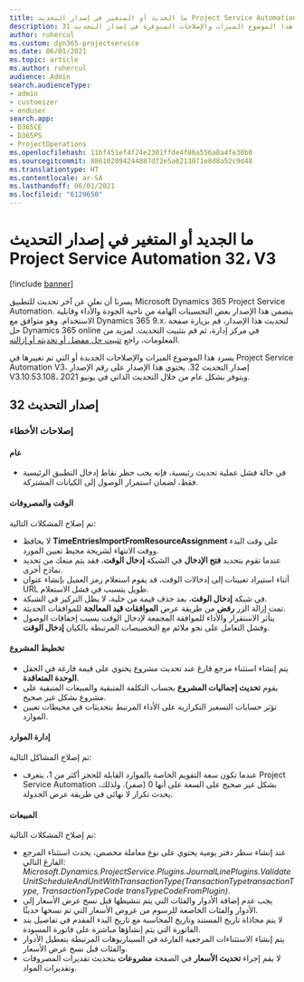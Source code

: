 ```yaml
---
title: ما الجديد أو المتغير في إصدار التحديث Project Service Automation 32، V3
description: يسرد هذا الموضوع الميزات والإصلاحات المتوفرة في إصدار التحديث 31 Project Service Automation، V3.
author: ruhercul
ms.custom: dyn365-projectservice
ms.date: 06/01/2021
ms.topic: article
ms.author: ruhercul
audience: Admin
search.audienceType:
- admin
- customizer
- enduser
search.app:
- D365CE
- D365PS
- ProjectOperations
ms.openlocfilehash: 11bf451ef4f24e2301ffde4f86a556a8a4fe30b0
ms.sourcegitcommit: 886102894244887d72e5a6213071e8d8a52c9d48
ms.translationtype: HT
ms.contentlocale: ar-SA
ms.lasthandoff: 06/01/2021
ms.locfileid: "6129650"
---
```

# <a name="whats-new-or-changed-in-project-service-automation-update-release-32-v3"></a>ما الجديد أو المتغير في إصدار التحديث Project Service Automation 32، V3

[!include [banner](../includes/psa-now-project-operations.md)]

يسرنا أن نعلن عن آخر تحديث للتطبيق Microsoft Dynamics 365 Project Service Automation. يتضمن هذا الإصدار بعض التحسينات الهامة من ناحية الجودة والأداء وقابلية الاستخدام. وهو متوافق مع Dynamics 365 9.x. لتحديث هذا الإصدار، قم بزيارة صفحة حل Dynamics 365 online في مركز إدارة، ثم قم بتثبيت التحديث. لمزيد من المعلومات، راجع [تثبيت حل مفضل أو تحديثه أو إزالته](/power-platform/admin/install-remove-preferred-solution).

يسرد هذا الموضوع الميزات والإصلاحات الجديدة أو التي تم تغييرها في Project Service Automation V3، إصدار التحديث 32. يحتوي هذا الإصدار على رقم الإصدار V3.10.53.108، ويتوفر بشكل عام من خلال التحديث الذاتي في يونيو 2021.

## <a name="update-release-32"></a>إصدار التحديث 32

### <a name="bug-fixes"></a>إصلاحات الأخطاء

#### <a name="general"></a>عام 

- في حالة فشل عملية تحديث رئيسية، فإنه يجب حظر نقاط إدخال التطبيق الرئيسية فقط، لضمان استمرار الوصول إلى الكيانات المشتركة.

#### <a name="time-and-expense"></a>الوقت والمصروفات

تم إصلاح المشكلات التالية:

- لا يحافظ **TimeEntriesImportFromResourceAssignment** على وقت البدء ووقت الانتهاء لشريحة محيط تعيين المورد.
- عندما تقوم بتحديد **فتح الإدخال** في الشبكة **إدخال الوقت**، فقد يتم منعك من تحديد نماذج أخرى.
- أثناء استيراد تعيينات إلى إدخالات الوقت، قد يقوم استعلام رمز العميل بإنشاء عنوان URL طويل يتسبب في فشل الاستعلام.
- في شبكة **إدخال الوقت**، بعد حذف قيمة من خلية، لا يظل التركيز في الشبكة.
- تمت إزالة الزر **رفض** من طريقة عرض **الموافقات قيد المعالجة** للموافقات الحديثة.
- يتأثر الاستقرار والأداء للموافقة المجمعة لإدخال الوقت بسبب إخفاقات الوصول وفشل التعامل على نحو ملائم مع التخصيصات المرتبطة بالكيان **إدخال الوقت**.

#### <a name="project-planning"></a>تخطيط المشروع

- يتم إنشاء استثناء مرجع فارغ عند تحديث مشروع يحتوي على قيمة فارغة في الحقل **الوحدة المتعاقدة**.
- يقوم **تحديث إجماليات المشروع** بحساب التكلفة المتبقية والمبيعات المتبقية على مشروع بشكل غير صحيح.
- تؤثر حسابات التسعير التكرارية على الأداء المرتبط بتحديثات في محيطات تعيين الموارد.

#### <a name="resource-management"></a>إدارة الموارد

تم إصلاح المشاكل التالية:

- عندما تكون سعة التقويم الخاصة بالموارد القابلة للحجز أكثر من 1، يتعرف Project Service Automation بشكل غير صحيح على السعة على أنها 0 (صفر). ولذلك، يحدث تكرار لا نهائي في طريقة عرض الجدولة.

#### <a name="sales"></a>‏المبيعات

تم إصلاح المشكلات التالية:

- عند إنشاء سطر دفتر يومية يحتوي على نوع معاملة مخصص، يحدث استثناء المرجع الفارغ التالي: *Microsoft.Dynamics.ProjectService.Plugins.JournalLinePlugins.ValidateUnitScheduleAndUnitWithTransactionType(TransactionTypetransactionType, TransactionTypeCode transTypeCodeFromPlugin)*.
- يجب عدم إضافة الأدوار والفئات التي يتم تنشيطها قبل نسخ عرض الأسعار إلى الأدوار والفئات الخاضعة للرسوم من عروض الأسعار التي تم نسخها حديثًا.
- لا يتم محاذاة تاريخ المستند وتاريخ المحاسبة مع تاريخ البدء المقدم في تفاصيل بند الفاتورة التي يتم إنشاؤها مباشرة على فاتورة المسودة.
- يتم إنشاء الاستثناءات المرجعية الفارغة في السيناريوهات المرتبطة بتعطيل الأدوار والفئات قبل نسخ عرض الأسعار.
- لا يقم إجراء **تحديث الأسعار** في الصفحة **مشروعات** بتحديث تقديرات المصروفات وتقديرات المواد.

